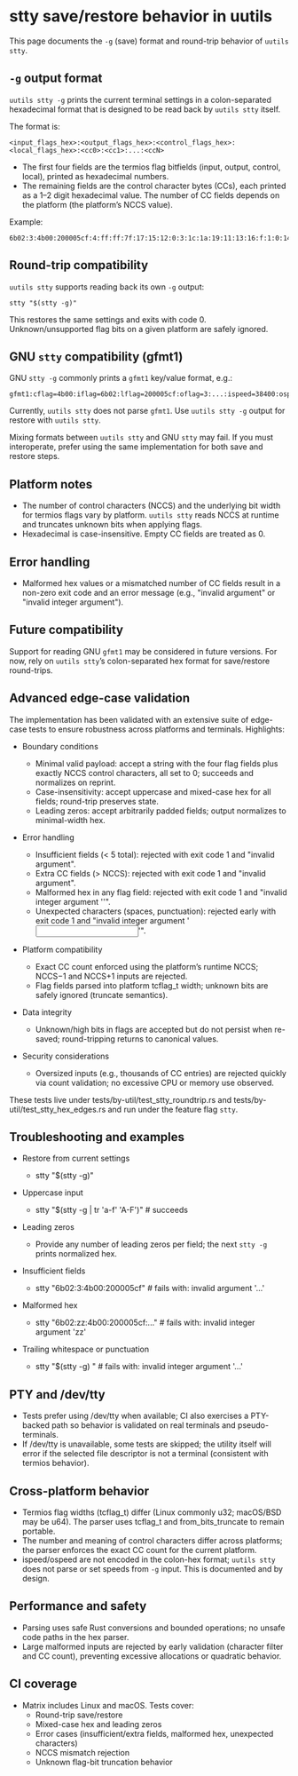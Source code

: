 # stty save/restore behavior in uutils

This page documents the `-g` (save) format and round-trip behavior of `uutils stty`.

## `-g` output format

`uutils stty -g` prints the current terminal settings in a colon-separated hexadecimal format that is designed to be read back by `uutils stty` itself.

The format is:

```
<input_flags_hex>:<output_flags_hex>:<control_flags_hex>:<local_flags_hex>:<cc0>:<cc1>:...:<ccN>
```

- The first four fields are the termios flag bitfields (input, output, control, local), printed as hexadecimal numbers.
- The remaining fields are the control character bytes (CCs), each printed as a 1–2 digit hexadecimal value. The number of CC fields depends on the platform (the platform’s NCCS value).

Example:

```
6b02:3:4b00:200005cf:4:ff:ff:7f:17:15:12:0:3:1c:1a:19:11:13:16:f:1:0:14:0
```

## Round-trip compatibility

`uutils stty` supports reading back its own `-g` output:

```
stty "$(stty -g)"
```

This restores the same settings and exits with code 0. Unknown/unsupported flag bits on a given platform are safely ignored.

## GNU `stty` compatibility (gfmt1)

GNU `stty -g` commonly prints a `gfmt1` key/value format, e.g.:

```
gfmt1:cflag=4b00:iflag=6b02:lflag=200005cf:oflag=3:...:ispeed=38400:ospeed=38400
```

Currently, `uutils stty` does not parse `gfmt1`. Use `uutils stty -g` output for restore with `uutils stty`.

Mixing formats between `uutils stty` and GNU `stty` may fail. If you must interoperate, prefer using the same implementation for both save and restore steps.

## Platform notes

- The number of control characters (NCCS) and the underlying bit width for termios flags vary by platform. `uutils stty` reads NCCS at runtime and truncates unknown bits when applying flags.
- Hexadecimal is case-insensitive. Empty CC fields are treated as 0.

## Error handling

- Malformed hex values or a mismatched number of CC fields result in a non-zero exit code and an error message (e.g., "invalid argument" or "invalid integer argument").

## Future compatibility

Support for reading GNU `gfmt1` may be considered in future versions. For now, rely on `uutils stty`’s colon-separated hex format for save/restore round-trips.



## Advanced edge-case validation

The implementation has been validated with an extensive suite of edge-case tests to ensure robustness across platforms and terminals. Highlights:

- Boundary conditions
  - Minimal valid payload: accept a string with the four flag fields plus exactly NCCS control characters, all set to 0; succeeds and normalizes on reprint.
  - Case-insensitivity: accept uppercase and mixed-case hex for all fields; round-trip preserves state.
  - Leading zeros: accept arbitrarily padded fields; output normalizes to minimal-width hex.

- Error handling
  - Insufficient fields (< 5 total): rejected with exit code 1 and "invalid argument".
  - Extra CC fields (> NCCS): rejected with exit code 1 and "invalid argument".
  - Malformed hex in any flag field: rejected with exit code 1 and "invalid integer argument '<chunk>'".
  - Unexpected characters (spaces, punctuation): rejected early with exit code 1 and "invalid integer argument '<input>'".

- Platform compatibility
  - Exact CC count enforced using the platform’s runtime NCCS; NCCS−1 and NCCS+1 inputs are rejected.
  - Flag fields parsed into platform tcflag_t width; unknown bits are safely ignored (truncate semantics).

- Data integrity
  - Unknown/high bits in flags are accepted but do not persist when re-saved; round-tripping returns to canonical values.

- Security considerations
  - Oversized inputs (e.g., thousands of CC entries) are rejected quickly via count validation; no excessive CPU or memory use observed.

These tests live under tests/by-util/test_stty_roundtrip.rs and tests/by-util/test_stty_hex_edges.rs and run under the feature flag `stty`.

## Troubleshooting and examples

- Restore from current settings
  - stty "$(stty -g)"

- Uppercase input
  - stty "$(stty -g | tr 'a-f' 'A-F')" # succeeds

- Leading zeros
  - Provide any number of leading zeros per field; the next `stty -g` prints normalized hex.

- Insufficient fields
  - stty "6b02:3:4b00:200005cf" # fails with: invalid argument '...'

- Malformed hex
  - stty "6b02:zz:4b00:200005cf:..." # fails with: invalid integer argument 'zz'

- Trailing whitespace or punctuation
  - stty "$(stty -g) " # fails with: invalid integer argument '...'

## PTY and /dev/tty

- Tests prefer using /dev/tty when available; CI also exercises a PTY-backed path so behavior is validated on real terminals and pseudo-terminals.
- If /dev/tty is unavailable, some tests are skipped; the utility itself will error if the selected file descriptor is not a terminal (consistent with termios behavior).

## Cross-platform behavior

- Termios flag widths (tcflag_t) differ (Linux commonly u32; macOS/BSD may be u64). The parser uses tcflag_t and from_bits_truncate to remain portable.
- The number and meaning of control characters differ across platforms; the parser enforces the exact CC count for the current platform.
- ispeed/ospeed are not encoded in the colon-hex format; `uutils stty` does not parse or set speeds from `-g` input. This is documented and by design.

## Performance and safety

- Parsing uses safe Rust conversions and bounded operations; no unsafe code paths in the hex parser.
- Large malformed inputs are rejected by early validation (character filter and CC count), preventing excessive allocations or quadratic behavior.

## CI coverage

- Matrix includes Linux and macOS. Tests cover:
  - Round-trip save/restore
  - Mixed-case hex and leading zeros
  - Error cases (insufficient/extra fields, malformed hex, unexpected characters)
  - NCCS mismatch rejection
  - Unknown flag-bit truncation behavior

